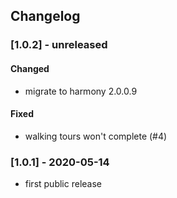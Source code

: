 ## Changelog

### [1.0.2] - unreleased

#### Changed
- migrate to harmony 2.0.0.9
#### Fixed
- walking tours won't complete (#4)

### [1.0.1] - 2020-05-14
- first public release
